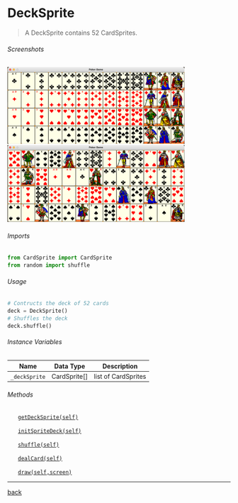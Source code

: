 <!--Name Of Class -->

# DeckSprite

<!-- Description -->

>A DeckSprite contains 52 CardSprites.

<!-- Screenshots -->
###### Screenshots
<!-- ![CardSprite](../../images/cardSprite.png) -->

<img src="../../images/deckSprite_in_order.png" alt="DeckSprite_In_Order" width="400"/>

<img src="../../images/deckSprite_shuffled.png" alt="DeckSprite_Shuffled" width="400"/>

<!-- Imports -->
###### Imports
```python
from CardSprite import CardSprite
from random import shuffle
```

<!-- Usage -->

###### Usage

```python
# Contructs the deck of 52 cards
deck = DeckSprite()
# Shuffles the deck
deck.shuffle()
```

<!-- Instance Variables -->
###### Instance Variables
| Name          | Data Type    | Description         |
| ------------- | ------------ | ------------------- |
| `_deckSprite` | CardSprite[] | list of CardSprites |


###### Methods

<ul>

<!-- (Add Member Functions Here) -->
<!-- [`nameOfFunction(parameters)`](functions/nameOfFunction.md) -->
<!-- Make sure to create a .md file in the functions folder for EVERY function added -->

[`getDeckSprite(self)`](methods/getDeckSprite.md)

[`initSpriteDeck(self)`](methods/initSpriteDeck.md)

[`shuffle(self)`](methods/shuffle.md)

[`dealCard(self)`](methods/dealCard.md)

[`draw(self,screen)`](methods/draw.md)


</ul>

---

<!-- Back to README.md -->
[back](../../../README.md)